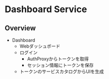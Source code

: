# Dashboard Service


## Overview
* Dashboard
    * Webダッシュボード
    * ログイン
        * AuthProxyからトークンを取得
        * セッション情報にトークンを保存
    * トークンのサービスカタログからUIを生成
